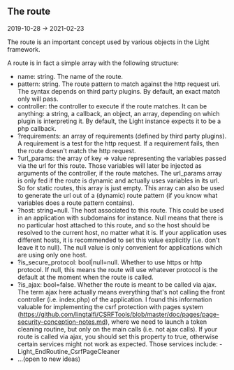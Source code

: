 The route
---------
2019-10-28 -> 2021-02-23


The route is an important concept used by various objects in the Light framework.


A route is in fact a simple array with the following structure:

- name: string. The name of the route.
- pattern: string. The route pattern to match against the http request uri.
     The syntax depends on third party plugins.
     By default, an exact match only will pass.
- controller: the controller to execute if the route matches. 
            It can be anything: a string, a callback, an object, an array, depending on which plugin is interpreting it.
            By default, the Light instance expects it to be a php callback. 
- ?requirements: an array of requirements (defined by third party plugins). A requirement is a test for the http request.
                If a requirement fails, then the route doesn't match the http request.
- ?url_params: the array of key => value representing the variables passed via the url for this route.
             Those variables will later be injected as arguments of the controller, if the route matches.
             The url_params array is only fed if the route is dynamic and actually uses variables in its url.
             So for static routes, this array is just empty. 
             This array can also be used to generate the url out of a (dynamic) route pattern (if you know what variables does a 
             route pattern contains).
- ?host: string=null. The host associated to this route. This could be used in an application with subdomains for instance.
    Null means that there is no particular host attached to this route, and so the host should be resolved to the current host,
    no matter what it is. If your application uses different hosts, it is recommended to set this value explicitly (i.e. don't leave
    it to null). The null value is only convenient for applications which are using only one host. 
- ?is_secure_protocol: bool|null=null. Whether to use https or http protocol. If null, this means the route will use whatever 
    protocol is the default at the moment when the route is called.  
- ?is_ajax: bool=false. Whether the route is meant to be called via ajax. The term ajax here actually means everything that's not
        calling the front controller (i.e. index.php) of the application.
        I found this information valuable for implementing the csrf protection with pages system (https://github.com/lingtalfi/CSRFTools/blob/master/doc/pages/page-security-conception-notes.md),
        where we need to launch a token cleaning routine, but only on the main calls (i.e. not ajax calls). 
        If your route is called via ajax, you should set this property to true, otherwise certain services might not work as expected.
        Those services include:
            - Light_EndRoutine_CsrfPageCleaner
- ...(open to new ideas)            